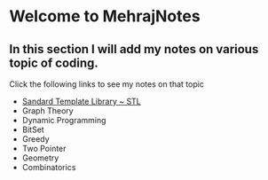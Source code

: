 # Welcome to MehrajNotes

## In this section I will add my notes on various topic of coding. 

Click the following links to see my notes on that topic
- [Sandard Template Library ~ STL](https://codermehraj.github.io/MehrajNotes/STL/home)
- Graph Theory
- Dynamic Programming
- BitSet
- Greedy
- Two Pointer
- Geometry
- Combinatorics

